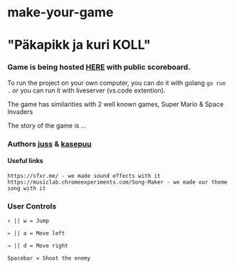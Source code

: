 # make-your-game
# "Päkapikk ja kuri KOLL"

### Game is being hosted [HERE](http://joelsoft.eu:1111/) with public scoreboard.

To run the project on your own computer, you can do it with golang `go run .` or you can run it with liveserver (vs.code extention).

The game has similarities with 2 well known games, Super Mario & Space Invaders 

The story of the game is ...

### Authors [juss](https://01.kood.tech/git/juss) & [kasepuu](https://01.kood.tech/git/kasepuu) 

#### Useful links
```
https://sfxr.me/ - we made sound effects with it
https://musiclab.chromeexperiments.com/Song-Maker - we made our theme song with it

```

### User Controls
```
↑ || w = Jump
```
```
← || a = Move left
```
```
→ || d = Move right
```
```
Spacebar = Shoot the enemy
```